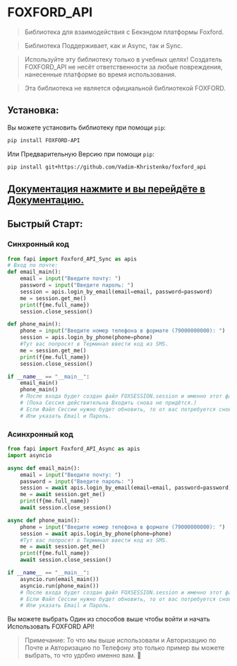 # FOXFORD_API

> Библиотека для взаимодействия с Бекэндом платформы Foxford.

> Библиотека Поддерживает, как и Async, так и Sync.

> Используйте эту библиотеку только в учебных целях! Создатель FOXFORD_API не несёт ответственности за любые повреждения, нанесенные платформе во время использования.

> Эта библиотека не является официальной библиотекой FOXFORD.

## Установка:

Вы можете установить библиотеку при помощи `pip`:
```bash
pip install FOXFORD-API
```

Или Предварительную Версию при помощи `pip`:
```bash
pip install git+https://github.com/Vadim-Khristenko/foxford_api
```

## [Документация нажмите и вы перейдёте в Документацию.](https://volt-diamond.gitbook.io/foxford-api-docs/)
## Быстрый Старт:

### Синхронный код
```python
from fapi import Foxford_API_Sync as apis
# Вход по почте:
def email_main():
    email = input("Введите почту: ")
    password = input("Введите пароль: ")
    session = apis.login_by_email(email=email, password=password)
    me = session.get_me()
    print(f{me.full_name})
    session.close_session()

def phone_main():
    phone = input("Введите номер телефона в формате (79000000000): ")
    session = apis.login_by_phone(phone=phone)
    #Тут вас попросят в Терминал ввести код из SMS.
    me = session.get_me()
    print(f{me.full_name})
    session.close_session()

if __name__ == "__main__":
    email_main()
    phone_main()
    # После входа будет создан файл FOXSESSION.session и именно этот файл будет использоваться дальше. 
    # (Пока Сессия действительна Входить снова не придётся.)
    # Если Файл Сессии нужно будет обновить, то от вас потребуется снова ввести код из SMS.
    # Или указать Email и Пароль.
```

### Асинхронный код

```python
from fapi import Foxford_API_Async as apis
import asyncio

async def email_main():
    email = input("Введите почту: ")
    password = input("Введите пароль: ")
    session = await apis.login_by_email(email=email, password=password)
    me = await session.get_me()
    print(f{me.full_name})
    await session.close_session()

async def phone_main():
    phone = input("Введите номер телефона в формате (79000000000): ")
    session = await apis.login_by_phone(phone=phone)
    #Тут вас попросят в Терминал ввести код из SMS.
    me = await session.get_me()
    print(f{me.full_name})
    await session.close_session()

if __name__ == "__main__":
    asyncio.run(email_main())
    asyncio.run(phone_main())
    # После входа будет создан файл FOXSESSION.session и именно этот файл будет использоваться дальше.
    # Если Файл Сессии нужно будет обновить, то от вас потребуется снова ввести код из SMS.
    # Или указать Email и Пароль.
```

Вы можете выбрать Один из способов выше чтобы войти и начать Использовать FOXFORD API!

> Примечание: То что мы выше использовали и Авторизацию по Почте и Авторизацию по Телефону это только пример вы можете выбрать, то что удобно именно вам. 🧡
